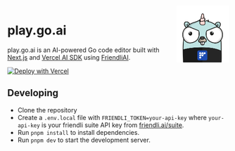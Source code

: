 <img src="public/friendli-gopher.png" alt="friendli gopher" align="right" width="120" />

# play.go.ai

play.go.ai is an AI-powered Go code editor built with [Next.js](https://nextjs.org) and [Vercel AI SDK](https://sdk.vercel.ai/providers/community-providers/friendliai) using [FriendliAI](https://friendli.ai).

[![Deploy with Vercel](https://vercel.com/button)](<https://vercel.com/new/clone?repository-url=https%3A%2F%2Fgithub.com%2Ffriendliai%2Fplay-go-ai&env=FRIENDLI_TOKEN&envDescription=Token%20issuance%20from%20Friendli%20Suite%20for%20AI%20text%20generation%20(flp_xxxx)&envLink=https%3A%2F%2Fsuite.friendli.ai%2Fdefault-team%2Fsettings%2Ftokens&project-name=play-go-ai&repository-name=play-go-ai&demo-title=play-go-ai&demo-description=Golang%20Playground%20Driven%20by%20AI%2C%20Created%20from%20FriendliAI%20Hackathon%20(%EB%8D%B0%EB%AA%A8%20%EC%84%A4%EB%AA%85)&demo-url=https%3A%2F%2Fplay-go-ai.vercel.app&demo-image=https%3A%2F%2Fplay-go-ai.vercel.app%2Fopengraph-image.png>)

## Developing

- Clone the repository
- Create a `.env.local` file with `FRIENDLI_TOKEN=your-api-key` where `your-api-key` is your friendli suite API key from [friendli.ai/suite](https://friendli.ai/suite/setting/tokens).
- Run `pnpm install` to install dependencies.
- Run `pnpm dev` to start the development server.
